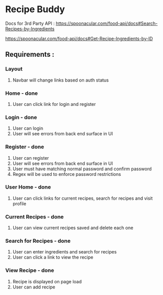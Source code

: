# Recipe Buddy

Docs for 3rd Party API : https://spoonacular.com/food-api/docs#Search-Recipes-by-Ingredients

https://spoonacular.com/food-api/docs#Get-Recipe-Ingredients-by-ID

## Requirements :

### Layout

1. Navbar will change links based on auth status

### Home - done

1. User can click link for login and register

### Login - done

1. User can login
2. User will see errors from back end surface in UI

### Register - done

1. User can register
2. User will see errors from back end surface in UI
3. User must have matching normal password and confirm password
4. Regex will be used to enforce password restrictions

### User Home - done

1. User can click links for current recipes, search for recipes and visit profile

### Current Recipes - done

1. User can view current recipes saved and delete each one

### Search for Recipes - done

1. User can enter ingredients and search for recipes
2. User can click a link to view the recipe

### View Recipe - done

1. Recipe is displayed on page load
2. User can add recipe

